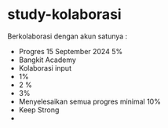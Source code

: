 # study-kolaborasi
Berkolaborasi dengan akun satunya :

- Progres 15 September 2024 5%
- Bangkit Academy
- Kolaborasi input
- 1%
- 2 %
- 3%
- Menyelesaikan semua progres minimal 10%
- Keep Strong
- 
